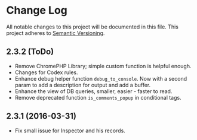 # Change Log
All notable changes to this project will be documented in this file. This project adheres to [Semantic Versioning](http://semver.org/).

## 2.3.2 (ToDo)
* Remove ChromePHP Library; simple custom function is helpful enough.
* Changes for Codex rules.
* Enhance debug helper function `debug_to_console`. Now with a second param to add a description for output and add a buffer.
* Enhance the view of DB queries, smaller, easier - faster to read.
* Remove deprecated function `is_comments_popup` in conditional tags.

## 2.3.1 (2016-03-31)
* Fix small issue for Inspector and his records.